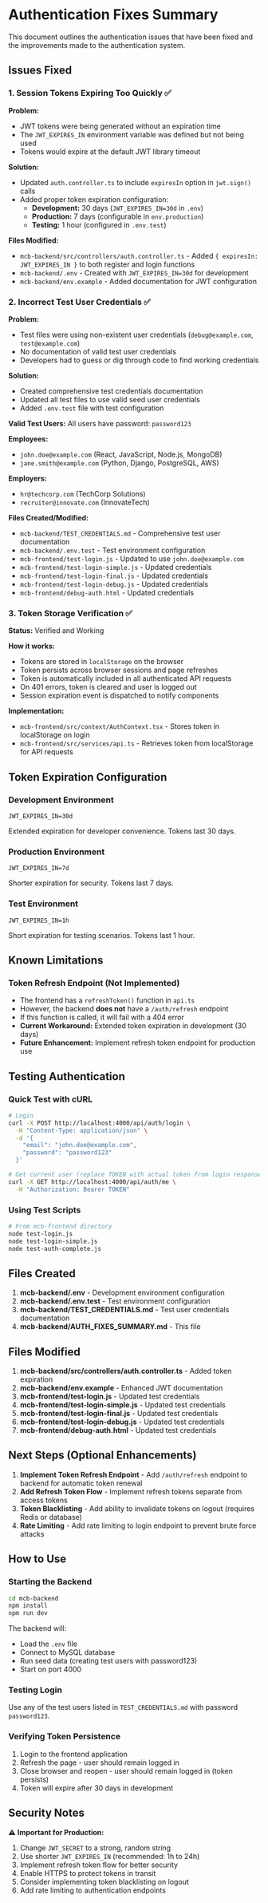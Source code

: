 # Authentication Fixes Summary

This document outlines the authentication issues that have been fixed and the improvements made to the authentication system.

## Issues Fixed

### 1. Session Tokens Expiring Too Quickly ✅

**Problem:**
- JWT tokens were being generated without an expiration time
- The `JWT_EXPIRES_IN` environment variable was defined but not being used
- Tokens would expire at the default JWT library timeout

**Solution:**
- Updated `auth.controller.ts` to include `expiresIn` option in `jwt.sign()` calls
- Added proper token expiration configuration:
  - **Development:** 30 days (`JWT_EXPIRES_IN=30d` in `.env`)
  - **Production:** 7 days (configurable in `env.production`)
  - **Testing:** 1 hour (configured in `.env.test`)

**Files Modified:**
- `mcb-backend/src/controllers/auth.controller.ts` - Added `{ expiresIn: JWT_EXPIRES_IN }` to both register and login functions
- `mcb-backend/.env` - Created with `JWT_EXPIRES_IN=30d` for development
- `mcb-backend/env.example` - Added documentation for JWT configuration

### 2. Incorrect Test User Credentials ✅

**Problem:**
- Test files were using non-existent user credentials (`debug@example.com`, `test@example.com`)
- No documentation of valid test user credentials
- Developers had to guess or dig through code to find working credentials

**Solution:**
- Created comprehensive test credentials documentation
- Updated all test files to use valid seed user credentials
- Added `.env.test` file with test configuration

**Valid Test Users:**
All users have password: `password123`

**Employees:**
- `john.doe@example.com` (React, JavaScript, Node.js, MongoDB)
- `jane.smith@example.com` (Python, Django, PostgreSQL, AWS)

**Employers:**
- `hr@techcorp.com` (TechCorp Solutions)
- `recruiter@innovate.com` (InnovateTech)

**Files Created/Modified:**
- `mcb-backend/TEST_CREDENTIALS.md` - Comprehensive test user documentation
- `mcb-backend/.env.test` - Test environment configuration
- `mcb-frontend/test-login.js` - Updated to use `john.doe@example.com`
- `mcb-frontend/test-login-simple.js` - Updated credentials
- `mcb-frontend/test-login-final.js` - Updated credentials
- `mcb-frontend/test-login-debug.js` - Updated credentials
- `mcb-frontend/debug-auth.html` - Updated credentials

### 3. Token Storage Verification ✅

**Status:** Verified and Working

**How it works:**
- Tokens are stored in `localStorage` on the browser
- Token persists across browser sessions and page refreshes
- Token is automatically included in all authenticated API requests
- On 401 errors, token is cleared and user is logged out
- Session expiration event is dispatched to notify components

**Implementation:**
- `mcb-frontend/src/context/AuthContext.tsx` - Stores token in localStorage on login
- `mcb-frontend/src/services/api.ts` - Retrieves token from localStorage for API requests

## Token Expiration Configuration

### Development Environment
```env
JWT_EXPIRES_IN=30d
```
Extended expiration for developer convenience. Tokens last 30 days.

### Production Environment
```env
JWT_EXPIRES_IN=7d
```
Shorter expiration for security. Tokens last 7 days.

### Test Environment
```env
JWT_EXPIRES_IN=1h
```
Short expiration for testing scenarios. Tokens last 1 hour.

## Known Limitations

### Token Refresh Endpoint (Not Implemented)
- The frontend has a `refreshToken()` function in `api.ts`
- However, the backend **does not** have a `/auth/refresh` endpoint
- If this function is called, it will fail with a 404 error
- **Current Workaround:** Extended token expiration in development (30 days)
- **Future Enhancement:** Implement refresh token endpoint for production use

## Testing Authentication

### Quick Test with cURL

```bash
# Login
curl -X POST http://localhost:4000/api/auth/login \
  -H "Content-Type: application/json" \
  -d '{
    "email": "john.doe@example.com",
    "password": "password123"
  }'

# Get current user (replace TOKEN with actual token from login response)
curl -X GET http://localhost:4000/api/auth/me \
  -H "Authorization: Bearer TOKEN"
```

### Using Test Scripts

```bash
# From mcb-frontend directory
node test-login.js
node test-login-simple.js
node test-auth-complete.js
```

## Files Created

1. **mcb-backend/.env** - Development environment configuration
2. **mcb-backend/.env.test** - Test environment configuration  
3. **mcb-backend/TEST_CREDENTIALS.md** - Test user credentials documentation
4. **mcb-backend/AUTH_FIXES_SUMMARY.md** - This file

## Files Modified

1. **mcb-backend/src/controllers/auth.controller.ts** - Added token expiration
2. **mcb-backend/env.example** - Enhanced JWT documentation
3. **mcb-frontend/test-login.js** - Updated test credentials
4. **mcb-frontend/test-login-simple.js** - Updated test credentials
5. **mcb-frontend/test-login-final.js** - Updated test credentials
6. **mcb-frontend/test-login-debug.js** - Updated test credentials
7. **mcb-frontend/debug-auth.html** - Updated test credentials

## Next Steps (Optional Enhancements)

1. **Implement Token Refresh Endpoint** - Add `/auth/refresh` endpoint to backend for automatic token renewal
2. **Add Refresh Token Flow** - Implement refresh tokens separate from access tokens
3. **Token Blacklisting** - Add ability to invalidate tokens on logout (requires Redis or database)
4. **Rate Limiting** - Add rate limiting to login endpoint to prevent brute force attacks

## How to Use

### Starting the Backend

```bash
cd mcb-backend
npm install
npm run dev
```

The backend will:
- Load the `.env` file
- Connect to MySQL database
- Run seed data (creating test users with password123)
- Start on port 4000

### Testing Login

Use any of the test users listed in `TEST_CREDENTIALS.md` with password `password123`.

### Verifying Token Persistence

1. Login to the frontend application
2. Refresh the page - user should remain logged in
3. Close browser and reopen - user should remain logged in (token persists)
4. Token will expire after 30 days in development

## Security Notes

⚠️ **Important for Production:**

1. Change `JWT_SECRET` to a strong, random string
2. Use shorter `JWT_EXPIRES_IN` (recommended: 1h to 24h)
3. Implement refresh token flow for better security
4. Enable HTTPS to protect tokens in transit
5. Consider implementing token blacklisting on logout
6. Add rate limiting to authentication endpoints

